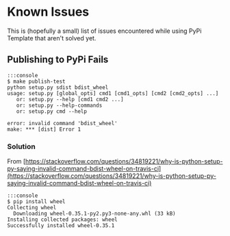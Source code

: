 # Known Issues

This is (hopefully a small) list of issues encountered while using PyPi Template that aren't solved yet.

## Publishing to PyPi Fails

    :::console
    $ make publish-test
    python setup.py sdist bdist_wheel
    usage: setup.py [global_opts] cmd1 [cmd1_opts] [cmd2 [cmd2_opts] ...]
       or: setup.py --help [cmd1 cmd2 ...]
       or: setup.py --help-commands
       or: setup.py cmd --help

    error: invalid command 'bdist_wheel'
    make: *** [dist] Error 1

### Solution

From [https://stackoverflow.com/questions/34819221/why-is-python-setup-py-saying-invalid-command-bdist-wheel-on-travis-ci](https://stackoverflow.com/questions/34819221/why-is-python-setup-py-saying-invalid-command-bdist-wheel-on-travis-ci)

    :::console
    $ pip install wheel
    Collecting wheel
      Downloading wheel-0.35.1-py2.py3-none-any.whl (33 kB)
    Installing collected packages: wheel
    Successfully installed wheel-0.35.1

